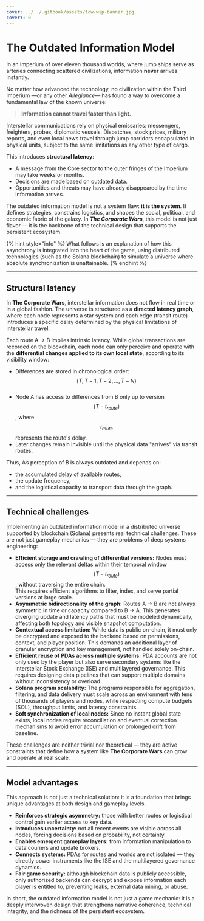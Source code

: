 ```yaml
---
cover: ../../.gitbook/assets/tcw-wip-banner.jpg
coverY: 0
---
```


# The Outdated Information Model

In an Imperium of over eleven thousand worlds, where jump ships serve as arteries connecting scattered civilizations, information **never** arrives instantly.

No matter how advanced the technology, no civilization within the Third Imperium —or any other _Allegiance_— has found a way to overcome a fundamental law of the known universe:

> **Information cannot travel faster than light.**

Interstellar communications rely on physical emissaries: messengers, freighters, probes, diplomatic vessels. Dispatches, stock prices, military reports, and even local news travel through jump corridors encapsulated in physical units, subject to the same limitations as any other type of cargo.

This introduces **structural latency**:

- A message from the Core sector to the outer fringes of the Imperium may take weeks or months.
- Decisions are made based on outdated data.
- Opportunities and threats may have already disappeared by the time information arrives.

The outdated information model is not a system flaw: **it is the system**. It defines strategies, constrains logistics, and shapes the social, political, and economic fabric of the galaxy. In _**The Corporate Wars**_, this model is not just flavor — it is the backbone of the technical design that supports the persistent ecosystem.

{% hint style="info" %}
What follows is an explanation of how this asynchrony is integrated into the heart of the game, using distributed technologies (such as the Solana blockchain) to simulate a universe where absolute synchronization is unattainable.
{% endhint %}

***

## Structural latency

In **The Corporate Wars**, interstellar information does not flow in real time or in a global fashion. The universe is structured as a **directed latency graph**, where each node represents a star system and each edge (transit route) introduces a specific delay determined by the physical limitations of interstellar travel.

Each route A → B implies intrinsic latency. While global transactions are recorded on the blockchain, each node can only perceive and operate with the **differential changes applied to its own local state**, according to its visibility window:

- Differences are stored in chronological order: $$(T, T-1, T-2, ..., T-N)$$.
- Node A has access to differences from B only up to version $$(T - t_{route})$$, where $$t_{route}$$ represents the route's delay.
- Later changes remain invisible until the physical data "arrives" via transit routes.

Thus, A’s perception of B is always outdated and depends on:

- the accumulated delay of available routes,
- the update frequency,
- and the logistical capacity to transport data through the graph.

***

## Technical challenges

Implementing an outdated information model in a distributed universe supported by blockchain (Solana) presents real technical challenges. These are not just gameplay mechanics — they are problems of deep systems engineering:

- **Efficient storage and crawling of differential versions:** Nodes must access only the relevant deltas within their temporal window $$(T - t_{route})$$, without traversing the entire chain.\
  This requires efficient algorithms to filter, index, and serve partial versions at large scale.
- **Asymmetric bidirectionality of the graph:** Routes A → B are not always symmetric in time or capacity compared to B → A. This generates diverging update and latency paths that must be modeled dynamically, affecting both topology and visible snapshot computation.
- **Contextual access limitation:** While data is public on-chain, it must only be decrypted and exposed to the backend based on permissions, context, and player position. This demands an additional layer of granular encryption and key management, not handled solely on-chain.
- **Efficient reuse of PDAs across multiple systems:** PDA accounts are not only used by the player but also serve secondary systems like the Interstellar Stock Exchange (ISE) and multilayered governance. This requires designing data pipelines that can support multiple domains without inconsistency or overload.
- **Solana program scalability:** The programs responsible for aggregation, filtering, and data delivery must scale across an environment with tens of thousands of players and nodes, while respecting compute budgets (SOL), throughput limits, and latency constraints.
- **Soft synchronization of local nodes:** Since no instant global state exists, local nodes require reconciliation and eventual correction mechanisms to avoid error accumulation or prolonged drift from baseline.

These challenges are neither trivial nor theoretical — they are active constraints that define how a system like **The Corporate Wars** can grow and operate at real scale.

***

## Model advantages

This approach is not just a technical solution: it is a foundation that brings unique advantages at both design and gameplay levels.

- **Reinforces strategic asymmetry:** those with better routes or logistical control gain earlier access to key data.
- **Introduces uncertainty:** not all recent events are visible across all nodes, forcing decisions based on probability, not certainty.
- **Enables emergent gameplay layers:** from information manipulation to data couriers and update brokers.
- **Connects systems:** PDAs for routes and worlds are not isolated — they directly power instruments like the ISE and the multilayered governance dynamics.
- **Fair game security:** although blockchain data is publicly accessible, only authorized backends can decrypt and expose information each player is entitled to, preventing leaks, external data mining, or abuse.

In short, the outdated information model is not just a game mechanic: it is a deeply interwoven design that strengthens narrative coherence, technical integrity, and the richness of the persistent ecosystem.
